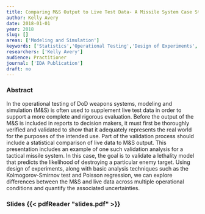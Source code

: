 ```yaml
---
title: Comparing M&S Output to Live Test Data- A Missile System Case Study
author: Kelly Avery
date: 2018-01-01
year: 2018
slug: []
areas: ['Modeling and Simulation']
keywords: ['Statistics','Operational Testing','Design of Experiments','Modeling and Simulation','Validation']
researchers: ['Kelly Avery']
audience: Practitioner
journal: ['IDA Publication']
draft: no
---
```




### Abstract

In the operational testing of DoD weapons systems, modeling and simulation (M&S) is often used to supplement live test data in order to support a more complete and rigorous evaluation. Before the output of the M&S is included in reports to decision makers, it must first be thoroughly verified and validated to show that it adequately represents the real world for the purposes of the intended use. Part of the validation process should include a statistical comparison of live data to M&S output. This presentation includes an example of one such validation analysis for a tactical missile system. In this case, the goal is to validate a lethality model that predicts the likelihood of destroying a particular enemy target. Using design of experiments, along with basic analysis techniques such as the Kolmogorov-Smirnov test and Poisson regression, we can explore differences between the M&S and live data across multiple operational conditions and quantify the associated uncertainties.

### Slides {{< pdfReader "slides.pdf" >}}




